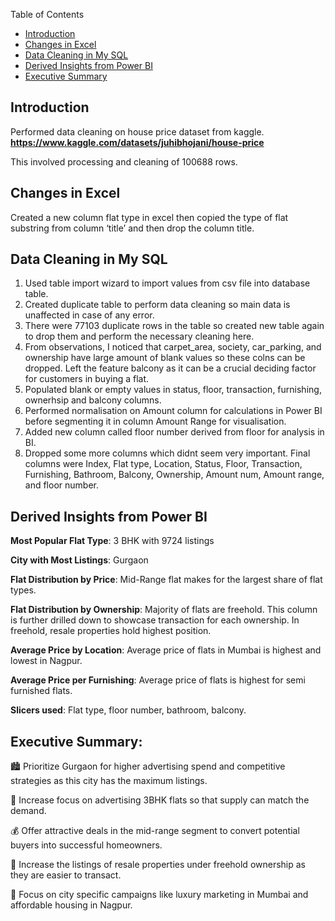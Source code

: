  Table of Contents

- [Introduction](#introduction)
- [Changes in Excel](#changes-in-excel)
- [Data Cleaning in My SQL](#data-cleaning-in-my-sql)
- [Derived Insights from Power BI](#derived-insights-from-power-bi)
- [Executive Summary](#executive-summary)

   



## Introduction

Performed data cleaning on house price dataset from kaggle. **https://www.kaggle.com/datasets/juhibhojani/house-price**

This involved processing and cleaning of 100688 rows.

## Changes in Excel

Created a new column flat type in excel then copied the type of flat substring from column ‘title’ and then drop the column title.

## Data Cleaning in My SQL

1. Used table import wizard to import values from csv file into database table.
2. Created duplicate table to perform data cleaning so main data is unaffected in case of any error.
3. There were 77103 duplicate rows in the table so created new table again to drop them and perform the necessary cleaning here.
4. From observations, I noticed that carpet_area, society, car_parking, and ownership have large amount of blank values so these colns can be dropped. Left the feature balcony as it can be a crucial deciding factor for customers in buying a flat.
5. Populated blank or empty values in status, floor, transaction, furnishing, ownerhsip and balcony columns.
6. Performed normalisation on Amount column for calculations in Power BI before segmenting it in column Amount Range for visualisation.
7. Added new column called floor number derived from floor for analysis in BI.
8. Dropped some more columns which didnt seem very important. Final columns were Index, Flat type, Location, Status, Floor, Transaction, Furnishing, Bathroom, Balcony, Ownership, Amount num, Amount range, and floor number.
   
## Derived Insights from Power BI

<b>Most Popular Flat Type</b>: 3 BHK with 9724 listings

<b>City with Most Listings</b>: Gurgaon
 
<b>Flat Distribution by Price</b>: Mid-Range flat makes for the largest share of flat types.

<b>Flat Distribution by Ownership</b>: Majority of flats are freehold. This column is further drilled down to showcase transaction for each ownership. In freehold, resale properties hold highest position.

<b>Average Price by Location</b>: Average price of flats in Mumbai is highest and lowest in Nagpur.

<b>Average Price per Furnishing</b>: Average price of flats is highest for semi furnished flats.

<b>Slicers used</b>: Flat type, floor number, bathroom, balcony.

 ## Executive Summary:

🏙️ Prioritize Gurgaon for higher advertising spend and competitive strategies as this city has the maximum listings. 

📢 Increase focus on advertising 3BHK flats so that supply can match the demand.

💰 Offer attractive deals in the mid-range segment to convert potential buyers into successful homeowners. 

📝  Increase the listings of resale properties under freehold ownership as they are easier to transact.

🏡 Focus on city specific campaigns like luxury marketing in Mumbai and affordable housing in Nagpur.


